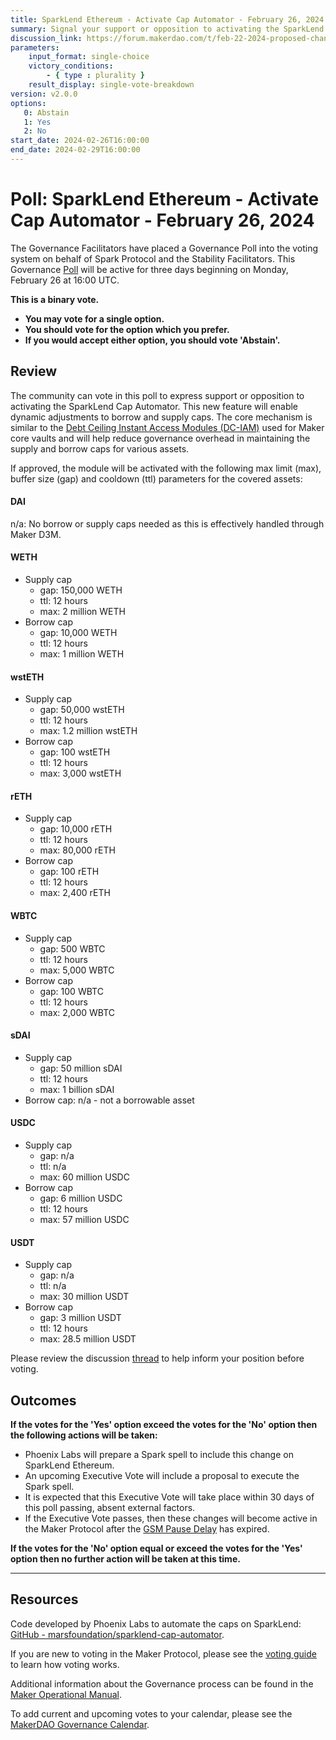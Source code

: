 ```yaml
---
title: SparkLend Ethereum - Activate Cap Automator - February 26, 2024
summary: Signal your support or opposition to activating the SparkLend Cap Automator.
discussion_link: https://forum.makerdao.com/t/feb-22-2024-proposed-changes-to-sparklend-for-upcoming-spell/23739
parameters:
    input_format: single-choice
    victory_conditions:
        - { type : plurality }
    result_display: single-vote-breakdown
version: v2.0.0
options:
   0: Abstain
   1: Yes
   2: No
start_date: 2024-02-26T16:00:00
end_date: 2024-02-29T16:00:00
---
```

# Poll: SparkLend Ethereum - Activate Cap Automator - February 26, 2024

The Governance Facilitators have placed a Governance Poll into the voting system on behalf of Spark Protocol and the Stability Facilitators. This Governance [Poll](https://manual.makerdao.com/governance/governance-cycle/weekly-governance-cycle#weekly-governance-cycle-definitions-mip16c1) will be active for three days beginning on Monday, February 26 at 16:00 UTC.

**This is a binary vote.**
- **You may vote for a single option.**
- **You should vote for the option which you prefer.**
- **If you would accept either option, you should vote 'Abstain'.**

## Review

The community can vote in this poll to express support or opposition to activating the SparkLend Cap Automator. This new feature will enable dynamic adjustments to borrow and supply caps. The core mechanism is similar to the [Debt Ceiling Instant Access Modules (DC-IAM)](https://manual.makerdao.com/module-index/module-dciam) used for Maker core vaults and will help reduce governance overhead in maintaining the supply and borrow caps for various assets.

If approved, the module will be activated with the following max limit (max), buffer size (gap) and cooldown (ttl) parameters for the covered assets:

#### DAI

n/a: No borrow or supply caps needed as this is effectively handled through Maker D3M.

#### WETH

* Supply cap
  * gap: 150,000 WETH
  * ttl: 12 hours
  * max: 2 million WETH
* Borrow cap
  * gap: 10,000 WETH
  * ttl: 12 hours
  * max: 1 million WETH


#### wstETH

* Supply cap
  * gap: 50,000 wstETH
  * ttl: 12 hours
  * max: 1.2 million wstETH
* Borrow cap
  * gap: 100 wstETH
  * ttl: 12 hours
  * max: 3,000 wstETH

#### rETH

* Supply cap
  * gap: 10,000 rETH
  * ttl: 12 hours
  * max: 80,000 rETH
* Borrow cap
  * gap: 100 rETH
  * ttl: 12 hours
  * max: 2,400 rETH

#### WBTC

* Supply cap
  * gap: 500 WBTC
  * ttl: 12 hours
  * max: 5,000 WBTC
* Borrow cap
  * gap: 100 WBTC
  * ttl: 12 hours
  * max: 2,000 WBTC


#### sDAI

* Supply cap
  * gap: 50 million sDAI
  * ttl: 12 hours
  * max: 1 billion sDAI
* Borrow cap: n/a - not a borrowable asset


#### USDC

* Supply cap
  * gap: n/a
  * ttl: n/a
  * max: 60 million USDC
* Borrow cap
  * gap: 6 million USDC
  * ttl: 12 hours
  * max: 57 million USDC

#### USDT

* Supply cap
  * gap: n/a
  * ttl: n/a
  * max: 30 million USDT
* Borrow cap
  * gap: 3 million USDT
  * ttl: 12 hours
  * max: 28.5 million USDT


Please review the discussion [thread](https://forum.makerdao.com/t/feb-22-2024-proposed-changes-to-sparklend-for-upcoming-spell/23739) to help inform your position before voting.

## Outcomes

**If the votes for the 'Yes' option exceed the votes for the 'No' option then the following actions will be taken:**
* Phoenix Labs will prepare a Spark spell to include this change on SparkLend Ethereum.
* An upcoming Executive Vote will include a proposal to execute the Spark spell.
* It is expected that this Executive Vote will take place within 30 days of this poll passing, absent external factors.
* If the Executive Vote passes, then these changes will become active in the Maker Protocol after the [GSM Pause Delay](https://manual.makerdao.com/parameter-index/core/param-gsm-pause-delay) has expired.

**If the votes for the 'No' option equal or exceed the votes for the 'Yes' option then no further action will be taken at this time.**

---

## Resources

Code developed by Phoenix Labs to automate the caps on SparkLend: [GitHub - marsfoundation/sparklend-cap-automator](https://github.com/marsfoundation/sparklend-cap-automator).

If you are new to voting in the Maker Protocol, please see the [voting guide](https://manual.makerdao.com/governance/voting-in-makerdao/on-chain-governance) to learn how voting works.

Additional information about the Governance process can be found in the [Maker Operational Manual](https://manual.makerdao.com).

To add current and upcoming votes to your calendar, please see the [MakerDAO Governance Calendar](https://manual.makerdao.com/makerdao/calendars/governance-calendar).